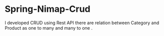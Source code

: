 # Spring-Nimap-Crud
I developed CRUD using Rest API there are relation between Category and Product as one to many and many to one .
